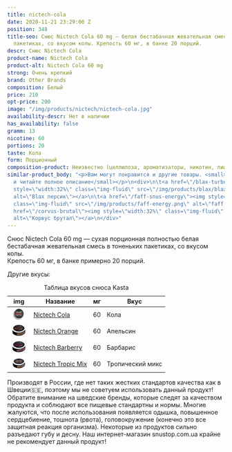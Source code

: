 ```yaml
---
title: nictech-cola
date: 2020-11-21 23:29:00 Z
position: 348
title-seo: Снюс Nictech Cola 60 mg — белая бестабачная жевательная смесь в тоненьких
  пакетиках, со вкусом колы. Крепость 60 мг, в банке 20 порций.
descr: Снюс Nictech Cola
product-name: Nictech Cola
product-alt: Nictech Cola 60 mg
strong: Очень крепкий
brand: Other Brands
composition: Белый
price: 210
opt-price: 200
image: "/img/products/nictech/nictech-cola.jpg"
availability-descr: Нет в наличии
has_availability: false
gramm: 13
nicotine: 60
portions: 20
taste: Кола
form: Порционный
composition-product: Неизвестно (целлюлоза, ароматизаторы, никотин, пищевые добавки)
similar-product_body: "<p>Вам могут понравится и другие товары. <small>Жмите на картинки
  и читайте полное описание</small></p>\n<div>\n\t<a href=\"/blax-turbo-peach\"><img
  style=\"width:32%\" class=\"img-fluid\" src=\"/img/products/blax/blax-turbo-peach.png\"
  alt=\"Blax персик\"></a>\n\t<a href=\"/faff-snus-energy\"><img style=\"width:32%\"
  class=\"img-fluid\" src=\"/img/products/faff-energy.png\" alt=\"faff energy\"></a>\n\t<a
  href=\"/corvus-brutal\"><img style=\"width:32%\" class=\"img-fluid\" src=\"/img/products/corvus-brutal-snus.jpg\"
  alt=\"Корвус брутал\"></a>\n</div>"
---
```


Снюс Nictech Cola 60 mg — сухая порционная полностью белая бестабачная жевательная смесь в тоненьких пакетиках, со вкусом колы.<br>
Крепость 60 мг, в банке примерно 20 порций.

Другие вкусы:
<table class="table table-sm">
	<caption>Таблица вкусов снюса Kasta</caption>
	<thead>
		<tr>
			<th scope="col">img</th>
			<th scope="col">Название</th>
			<th scope="col">мг</th>
			<th scope="col">Вкус</th>
		</tr>
	</thead>
	<tbody>
		<tr>
			<td><a href="/nictech-cola"><img style="width: 40px" src="/img/products/nictech/nictech-cola.jpg" alt="nictech cola"></a></td>
			<td><a href="/nictech-cola">Nictech Cola</a></td>
			<td>60</td>
			<td>Кола</td>
		</tr>
		<tr>
			<td><a href="/nictech-orange"><img style="width: 40px" src="/img/products/nictech/nictech-orange.jpg" alt="nictech orange"></a></td>
			<td><a href="/nictech-orange">Nictech Orange</a></td>
			<td>60</td>
			<td>Апельсин</td>
		</tr>
		<tr>
			<td><a href="/nictech-barberry"><img style="width: 40px" src="/img/products/nictech/nictech-barberry.jpg" alt="Nictech Barberry"></a></td>
			<td><a href="/nictech-barberry">Nictech Barberry</a></td>
			<td>60</td>
			<td>Барбарис</td>
		</tr>
		<tr>
			<td><a href="/nictech-tropic-mix"><img style="width: 40px" src="/img/products/nictech/nictech-tropic-mix.jpg" alt="Nictech Tropic Mix"></a></td>
			<td><a href="/nictech-tropic-mix">Nictech Tropic Mix</a></td>
			<td>60</td>
			<td>Тропический микс</td>
		</tr>
	</tbody>
</table>

Производят в России, где нет таких жестких стандартов качества как в Швеции🇸🇪, поэтому мы не советуем использовать данный продукт! Обратите внимание на шведские бренды, которые следят за качеством продукта и соблюдают все пищевые стандартны и нормы. Многие жалуются, что после использования появляется одышка, повышенное сердцебиение, тошнота (рвота), головокружение (конечно это все защитная реакция организма). Некоторые из продуктов сильно разъедают губу и десну. Наш интернет-магазин snustop.com.ua крайне не рекомендует данный продукт!